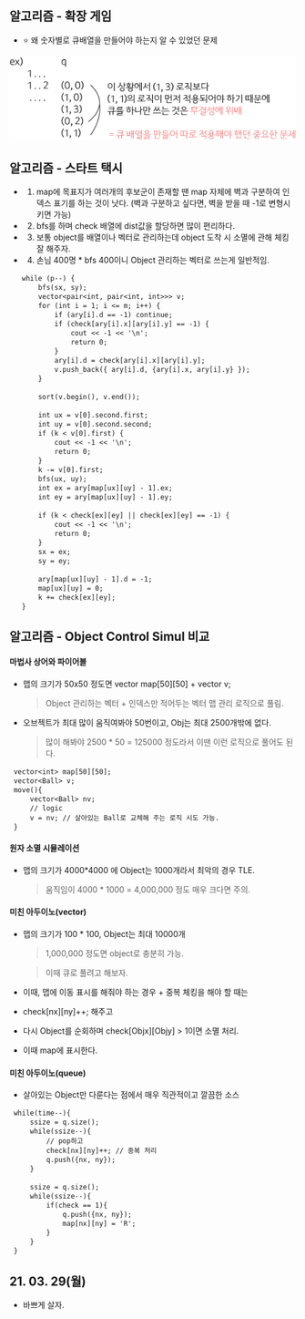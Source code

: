 ## 알고리즘 - 확장 게임

 - :star: 왜 숫자별로 큐배열을 만들어야 하는지 알 수 있었던 문제

 ![Alt text](./img/img_210328.jpg)


## 알고리즘 - 스타트 택시

 - 1. map에 목표지가 여러개의 후보군이 존재할 땐 map 자체에 벽과 구분하여 인덱스 표기를 하는 것이 낫다.
  (벽과 구분하고 싶다면, 벽을 받을 때 -1로 변형시키면 가능)

 - 2. bfs를 하며 check 배열에 dist값을 할당하면 많이 편리하다.

 - 3. 보통 object를 배열이나 벡터로 관리하는데 object 도착 시 소멸에 관해 체킹 잘 해주자.

 - 4. 손님 400명 * bfs 400이니 Object 관리하는 벡터로 쓰는게 일반적임.

 ```
 	while (p--) {
		bfs(sx, sy);
		vector<pair<int, pair<int, int>>> v;
		for (int i = 1; i <= m; i++) {
			if (ary[i].d == -1) continue;
			if (check[ary[i].x][ary[i].y] == -1) {
				cout << -1 << '\n';
				return 0;
			}
			ary[i].d = check[ary[i].x][ary[i].y];
			v.push_back({ ary[i].d, {ary[i].x, ary[i].y} });
		}
		
		sort(v.begin(), v.end());
		
		int ux = v[0].second.first;
		int uy = v[0].second.second;
		if (k < v[0].first) {
			cout << -1 << '\n';
			return 0;
		}
		k -= v[0].first;
		bfs(ux, uy);
		int ex = ary[map[ux][uy] - 1].ex;
		int ey = ary[map[ux][uy] - 1].ey;
		
		if (k < check[ex][ey] || check[ex][ey] == -1) {
			cout << -1 << '\n';
			return 0;
		}
		sx = ex;
		sy = ey;
		
		ary[map[ux][uy] - 1].d = -1;
		map[ux][uy] = 0;
		k += check[ex][ey];
	}
```

 ## 알고리즘 - Object Control Simul 비교

  #### 마법사 상어와 파이어볼

  - 맵의 크기가 50x50 정도면 vector<int> map[50][50] + vector<Ball> v;

    > Object 관리하는 벡터 + 인덱스만 적어두는 벡터 맵 관리 로직으로 풀림.

  - 오브젝트가 최대 많이 움직여봐야 50번이고, Obj는 최대 2500개밖에 없다.

    > 많이 해봐야 2500 * 50 = 125000 정도라서 이땐 이런 로직으로 풀어도 된다.

 ```
  vector<int> map[50][50];
  vector<Ball> v;
  move(){
      vector<Ball> nv;
      // logic
      v = nv; // 살아있는 Ball로 교체해 주는 로직 시도 가능.
  }
 ```

 #### 원자 소멸 시뮬레이션

  - 맵의 크기가 4000*4000 에 Object는 1000개라서 최악의 경우 TLE.

    > 움직임이 4000 * 1000 = 4,000,000 정도 매우 크다면 주의.

 #### 미친 아두이노(vector)

  - 맵의 크기가 100 * 100, Object는 최대 10000개

    > 1,000,000 정도면 object로 충분히 가능.

    > 이때 큐로 풀려고 해보자.

  - 이때, 맵에 이동 표시를 해줘야 하는 경우 + 중복 체킹을 해야 할 때는

  - check[nx][ny]++; 해주고

  - 다시 Object를 순회하며 check[Objx][Objy] > 1이면 소멸 처리.

  - 이때 map에 표시한다.

 #### 미친 아두이노(queue)

  - 살아있는 Object만 다룬다는 점에서 매우 직관적이고 깔끔한 소스

```
 while(time--){
     ssize = q.size();
     while(ssize--){
         // pop하고
         check[nx][ny]++; // 중복 처리
         q.push({nx, ny});
     }

     ssize = q.size();
     while(ssize--){
         if(check == 1){
             q.push({nx, ny});
             map[nx][ny] = 'R';
         }
     }
 }
```

## 21. 03. 29(월)

 - 바쁘게 살자.
